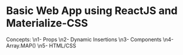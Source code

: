 # Basic Web App using ReactJS and Materialize-CSS
Concepts:
\n1- Props
\n2- Dynamic Insertions
\n3- Components
\n4- Array.MAP()
\n5- HTML/CSS

